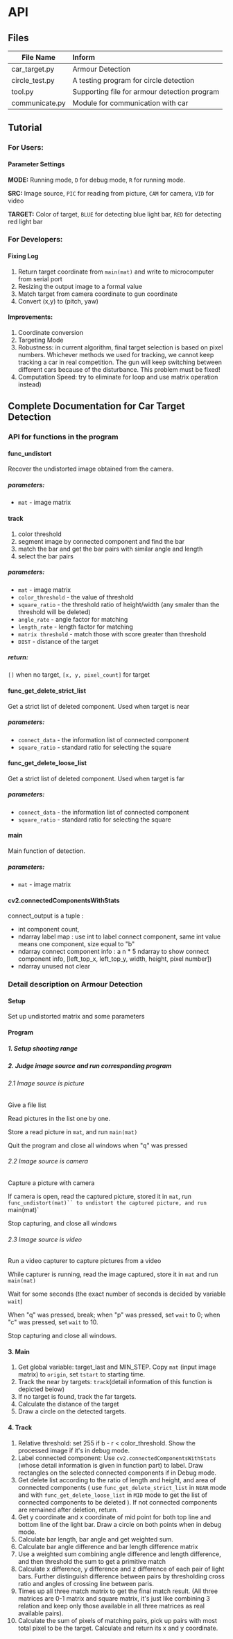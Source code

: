# API

## Files
| File Name      | Inform                                   |
| -------------- | :--------------------------------------- |
| car_target.py  | Armour Detection                         |
| circle_test.py | A testing program for circle detection   |
| tool.py        | Supporting file for armour detection program |
| communicate.py | Module for communication  with car       |

## Tutorial

### For Users:

#### Parameter Settings

**MODE:** Running mode, `D` for debug mode, `R` for running mode.

**SRC:** Image source, `PIC` for reading from picture, `CAM` for camera, `VID` for video

**TARGET:** Color of target, `BLUE` for detecting blue light bar, `RED` for detecting red light bar

### For Developers:

#### Fixing Log

1. Return target coordinate from `main(mat)` and write to microcomputer from serial port
2. Resizing the output image to a formal value
3. Match target from camera coordinate to gun coordinate
4. Convert (x,y) to (pitch, yaw)

#### Improvements:

1. Coordinate conversion
2. Targeting Mode
3. Robustness: in current algorithm, final target selection is based on pixel numbers. Whichever methods we used for tracking, we cannot keep tracking a car in real competition. The gun will keep switching between different cars because of the disturbance. This problem must be fixed!
4. Computation Speed: try to eliminate for loop and use matrix operation instead)


## Complete Documentation for Car Target Detection

### API for functions in the program

#### func_undistort

Recover the undistorted image obtained from the camera.

##### parameters:

- `mat` - image matrix

#### track

1. color threshold
2. segment image by connected component and find the bar
3. match the bar and get the bar pairs with similar angle and length
4. select the bar pairs

##### parameters:

- `mat` - image matrix
- `color_threshold` - the value of threshold
- `square_ratio` - the threshold ratio of height/width (any smaler than the threshold will be deleted)
- `angle_rate` - angle factor for matching
- `length_rate` - length factor for matching
- `matrix threshold` - match those with score greater than threshold
- `DIST` - distance of the target

##### return:

`[]` when no target, `[x, y, pixel_count]` for target

#### func_get_delete_strict_list

Get a strict list of deleted component. Used when target is near

##### parameters:

- `connect_data` - the information list of connected component
- `square_ratio` - standard ratio for selecting the square

#### func_get_delete_loose_list

Get a strict list of deleted component. Used when target is far

##### parameters:

- `connect_data` - the information list of connected component
- `square_ratio` - standard ratio for selecting the square

#### main

Main function of detection.

##### parameters:
- `mat` - image matrix

#### cv2.connectedComponentsWithStats

connect_output is a tuple :

- int component count,
- ndarray label map : use int to label connect  component, same int value means one component, size equal to "b"
- ndarray connect component info : a n * 5 ndarray to show connect component info, [left_top_x, left_top_y, width, height, pixel number])
- ndarray unused not clear


### Detail description on Armour Detection

#### Setup

Set up undistorted matrix and some parameters

#### Program

##### 1. Setup shooting range

##### 2. Judge image source and run corresponding program

###### 2.1 Image source is picture

Give a file list

Read pictures in the list one by one.

Store a read picture in `mat`, and run `main(mat)`

Quit the program and close all windows when "q" was pressed

###### 2.2 Image source is camera

Capture a picture with camera

If camera is open, read the captured picture, stored it in `mat`, run `func_undistort(mat)`` to undistort the captured picture, and run `main(mat)`

Stop capturing, and close all windows

###### 2.3 Image source is video

Run a video capturer to capture pictures from a video

While capturer is running, read the image captured, store it in `mat` and run `main(mat)`

Wait for some seconds (the exact number of seconds is decided by variable `wait`)

When "q" was pressed, break; when "p" was pressed, set `wait` to 0; when "c" was pressed, set `wait` to 10.

Stop capturing and close all windows.

#### 3. Main

1. Get global variable: target_last and MIN_STEP. Copy `mat` (input image matrix) to `origin`, set `tstart` to starting time.
2. Track the near by targets: `track`(detail information of this function is depicted below)
3. If no target is found, track the far targets.
4. Calculate the distance of the target
5. Draw a circle on the detected targets.

#### 4. Track

1. Relative threshold: set 255 if b - r < color_threshold. Show the processed image if it's in debug mode.
2. Label connected component: Use `cv2.connectedComponentsWithStats` (whose detail information is given in function part) to label. Draw rectangles on the selected connected components if in Debug mode.
3. Get delete list according to the ratio of length and height, and area of connected components ( use `func_get_delete_strict_list` in `NEAR` mode and with `func_get_delete_loose_list` in `MID` mode to get the list of connected components to be deleted ). If not connected components are remained after deletion, return.
4. Get y coordinate and x coordinate of mid point for both top line and bottom line of the light bar. Draw a circle on both points when in debug mode.
5. Calculate bar length, bar angle and get weighted sum.
6. Calculate bar angle difference and bar length difference  matrix
7. Use a weighted sum combining angle difference and length difference, and then threshold the sum to get a primitive match
8. Calculate x difference, y difference and z difference of each pair of light bars. Further distinguish difference between pairs by thresholding cross ratio and angles of crossing line between paris.
9. Times up all three match matrix to get the final match result. (All three matrices are 0-1 matrix and square matrix, it's just like combining 3 relation and keep only those available in all three matrices as real available pairs).
10. Calculate the sum of pixels of matching pairs, pick up pairs with most total pixel to be the target. Calculate and return its x and y coordinate.
